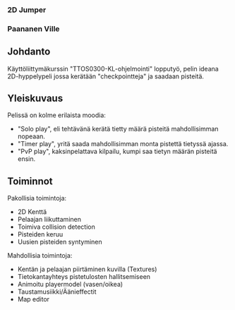### 2D Jumper
### Paananen Ville

## Johdanto
Käyttöliittymäkurssin "TTOS0300-KL-ohjelmointi" lopputyö,
pelin ideana 2D-hyppelypeli jossa kerätään "checkpointteja"
ja saadaan pisteitä.

## Yleiskuvaus
Pelissä on kolme erilaista moodia:
- "Solo play", eli tehtävänä kerätä tietty määrä pisteitä mahdollisimman nopeaan.
- "Timer play", yritä saada mahdollisimman monta pistettä tietyssä ajassa.
- "PvP play", kaksinpelattava kilpailu, kumpi saa tietyn määrän pisteitä ensin.

## Toiminnot
Pakollisia toimintoja:
  - 2D Kenttä
  - Pelaajan liikuttaminen
  - Toimiva collision detection
  - Pisteiden keruu
  - Uusien pisteiden syntyminen
  
Mahdollisia toimintoja: 
  - Kentän ja pelaajan piirtäminen kuvilla (Textures)
  - Tietokantayhteys pistetulosten hallitsemiseen
  - Animoitu playermodel (vasen/oikea)
  - Taustamusiikki/Äänieffectit
  - Map editor
